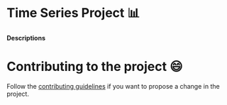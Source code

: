 # Time Series Project  📊
#### Descriptions 
# Contributing to the project :smile:

Follow the [contributing guidelines](CONTRIBUTING.md) if you want to propose a change in the project.


